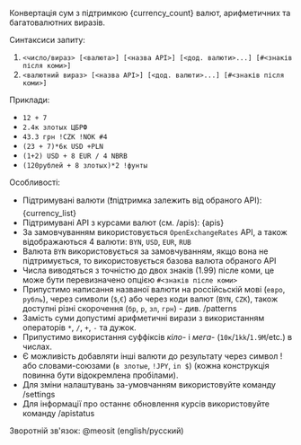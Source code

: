 Конвертація сум з підтримкою {currency_count} валют, арифметичних та багатовалютних виразів.

Синтаксиси запиту:
1) `<число/вираз> [<валюта>] [<назва API>] [<дод. валюти>...] [#<знаків після коми>]`
2) `<валютний вираз> [<назва API>] [<дод. валюти>...] [#<знаків після коми>]`

Приклади:
- `12 + 7`
- `2.4к злотых ЦБРФ`
- `43.3 грн !CZK !NOK #4`
- `(23 + 7)*6к USD +PLN`
- `(1+2) USD + 8 EUR / 4 NBRB`
- `(120рублей + 8 злотых)*2 !фунты`

Особливості:
- Підтримувані валюти (❗підтримка залежить від обраного API): {currency_list}
- Підтримувані API з курсами валют (см. /apis): {apis}
- За замовчуванням використовується `OpenExchangeRates` API, а також відображаються 4 валюти: `BYN`, `USD`, `EUR`, `RUB`
- Валюта `BYN` використовується за замовчуванням, якщо вона не підтримується, то використовується базова валюта обраного API 
- Числа виводяться з точністю до двох знаків (1.99) післе коми, це може бути перевизначено опцією `#<знаків післе коми>`  
- Припустимо написання названої валюти на россійсьскій мові (`евро`, `рубль`), через символи (`$`,`€`) або через коди валют (`BYN`, `CZK`), також доступні різні скорочення (`бр`, `р`, `зл`, `грн`) - див. /patterns
- Замість суми допустимі арифметичні вирази з використанням операторів `*`, `/`, `+`, `-` та дужок.
- Припустимо використання суффіксів _кіло-_ і _мега-_ (`10к`/`1kk`/`1.9M`/etc.) в числах.
- Є можливість добавляти інші валюти до результату через символ ! або словами-союзами (`в злотые`, `!JPY`, `in $`) (кожна конструкція повинна бути відокремлена пробілами).
- Для зміни налаштувань за-умовчанням використовуйте команду /settings
- Для інформації про останнє обновлення курсів використовуйте команду /apistatus

Зворотній зв'язок: @meosit (english/русский)